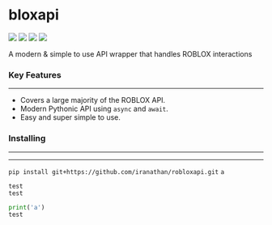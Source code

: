 # bloxapi

![](https://img.shields.io/github/stars/darealzz/bloxapi) ![](https://img.shields.io/github/forks/darealzz/bloxapi) ![](https://img.shields.io/github/license/darealzz/bloxapi) ![](https://img.shields.io/github/issues/darealzz/bloxapi)

A modern & simple to use API wrapper that handles ROBLOX interactions

### Key Features
----

- Covers a large majority of the ROBLOX API.
- Modern Pythonic API using `async` and `await`.
- Easy and super simple to use.

### Installing
---
------------

`pip install git+https://github.com/iranathan/robloxapi.git`
`a`

    test
    test

```py
print('a')
test
```


